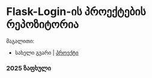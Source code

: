 # Flask-Login-ის პროექტების რეპოზიტორია

მაგალითი:
- სახელი გვარი | [პროექტი](/მისამართი)

### 2025 ზაფხული
